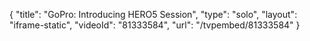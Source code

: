 {
    "title": "GoPro: Introducing HERO5 Session",
    "type": "solo",
    "layout": "iframe-static",
    "videoId": "81333584",
    "url": "\/tvpembed\/81333584"
}